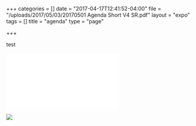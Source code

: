 +++
categories = []
date = "2017-04-17T12:41:52-04:00"
file = "/uploads/2017/05/03/20170501 Agenda Short V4 SR.pdf"
layout = "expo"
tags = []
title = "agenda"
type = "page"

+++


test

![File](/uploads/2017/05/03/20170501%20Agenda%20Short%20V4%20SR.pdf)

![](/GCTC/uploads/2017/05/03/20170501%20Agenda%20Short%20V4%20SR-1.png)

